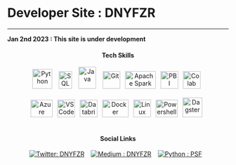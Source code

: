 # Developer Site : DNYFZR

---

**Jan 2nd 2023 : This site is under development**

<h4 align="center"><b> Tech Skills </b></h4>

<div align="center"> 
  <img src="https://user-images.githubusercontent.com/76977155/192142080-db725726-1a7f-41eb-b4e5-5d2cdc277093.svg" alt="Python" width="45" height="45"/> &ensp; 
  <img src="https://user-images.githubusercontent.com/76977155/192381765-2e424ee1-b716-4f95-bfde-444b91395a4c.svg" alt="SQL" width="30" height="40"/> &ensp; 
  <img src="https://user-images.githubusercontent.com/76977155/209198960-a07897da-e191-44cc-b4fc-7d94b52c02c8.svg" alt="Java" width="40" height="50"/> &ensp; 
  <img src="https://user-images.githubusercontent.com/76977155/192144243-2be2d4b8-2641-4e49-bd83-5f450898c1fa.svg" alt="Git" width="40" height="40"/>&ensp;  
  <img src="https://user-images.githubusercontent.com/76977155/192141974-908f28ec-047c-4961-a3f9-ded4efed4212.svg" alt="Apache Spark" width="70" height="40"/>&ensp;
  <img src="https://user-images.githubusercontent.com/76977155/192143968-e585a43b-68e3-41df-ba62-d3599d43e488.png" alt="PBI" width="40" height="40"/>&ensp; 
  <img src="https://user-images.githubusercontent.com/76977155/209346145-0a5b1cf5-14ba-40f7-9c88-8c1afaed0f14.svg" alt="Colab" width="40" height="40"/>&ensp;   

</div><br>

<div align="center"> 
    <img src="https://user-images.githubusercontent.com/76977155/192144958-fd6c860e-6522-46a1-8f1d-9aef18f9aeff.svg" alt="Azure" width="50" height="40"/>&ensp;
    <img src="https://user-images.githubusercontent.com/76977155/192142918-9aac56a6-c67e-42f4-a803-6a045bb5c2eb.svg" alt="VS Code" width="40" height="40"/>&ensp;
    <img src="https://user-images.githubusercontent.com/76977155/209217237-d98a8887-6612-44a1-868e-8dcf6d589ca8.svg" alt="Databricks" width="40" height="40"/>&ensp;
    <img src="https://user-images.githubusercontent.com/76977155/192142070-97d9427d-db91-4798-afca-26e679b783e2.svg" alt="Docker" width="60" height="40"/>&ensp; 
    <img src="https://user-images.githubusercontent.com/76977155/192143509-ddaf7918-e12a-4726-b624-c0b9aa642db5.svg" alt="Linux" width="40" height="40"/>&ensp; 
    <img src="https://user-images.githubusercontent.com/76977155/192382397-d415c645-072e-4bb2-95ec-06bc23166691.svg" alt="Powershell" width="50" height="40"/>&ensp; 
    <img src="https://user-images.githubusercontent.com/76977155/209215121-5f543d38-0cd6-40df-aff3-a0666e4bf4c2.svg" alt="Dagster" width="45" height="45"/>&ensp; 

</div><br>

<!--- Social badges --->
<h4 align="center"><b> Social Links </b></h4>

<div align="center">
  
  [![Twitter: DNYFZR](https://img.shields.io/twitter/follow/DNYFZR?label=Twitter%20%40DNYFZR&style=social)](https://twitter.com/DNYFZR) &ensp; 
  [![Medium : DNYFZR](https://img.shields.io/badge/Medium%20%40DNYFZR--lightgrey?logo=medium&style=social)](https://medium.com/@DNYFZR) &ensp; 
  [![Python : PSF](https://img.shields.io/badge/PSF%20Member--lightgrey?logo=python&style=social)](https://www.python.org/psf/) &ensp; 

</div>

